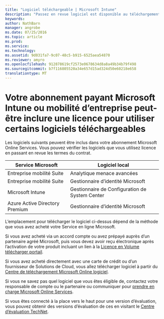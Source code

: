 ```yaml
---
title: "Logiciel téléchargeable | Microsoft Intune"
description: "Passez en revue logiciel est disponible au téléchargement qui peut-être être disponible avec votre abonnement Intune ou em."
keywords: 
author: NathBarn
manager: angrobe
ms.date: 07/25/2016
ms.topic: article
ms.prod: 
ms.service: 
ms.technology: 
ms.assetid: 9d031fa7-9c07-48c5-b915-6525aea54870
ms.reviewer: amyro
ms.openlocfilehash: 912878619cf2573e0678634d8a8a49b34b79f498
ms.sourcegitcommit: b7f116805520a34e657d15ad324d50e60218e658
translationtype: MT
---
```

# Votre abonnement payant Microsoft Intune ou mobilité d’entreprise peut-être inclure une licence pour utiliser certains logiciels téléchargeables

Les logiciels suivants peuvent être inclus dans votre abonnement Microsoft Online Services.  Vous pouvez vérifier les logiciels que vous utilisez licence en passant en revue les termes du contrat.

| **Service Microsoft**    | **Logiciel local**           |
| ------------- |-------------|
|Entreprise mobilité Suite |    Analytique menace avancées |
|Entreprise mobilité Suite |    Gestionnaire d’identité Microsoft |
|Microsoft Intune | Gestionnaire de Configuration de System Center |
|Azure Active Directory Premium |   Gestionnaire d’identité Microsoft |

L’emplacement pour télécharger le logiciel ci-dessus dépend de la méthode que vous avez acheté votre Service en ligne Microsoft.

Si vous avez acheté via un accord compte ou avez prépayé auprès d’un partenaire agréé Microsoft, puis vous devez avoir reçu électronique après l’activation de votre produit incluant un lien à la [Licence en Volume télécharger portail](https://www.microsoft.com/Licensing/servicecenter/default.aspx).

Si vous avez acheté directement avec une carte de crédit ou d’un fournisseur de Solutions de Cloud, vous allez télécharger logiciel à partir du [Centre de téléchargement Microsoft Online logiciel](https://www.microsoft.com/online/downloads/HomeRealmDiscovery.aspx).

Si vous ne savez pas quel logiciel que vous êtes éligible de, contactez votre responsable de compte ou le partenaire ou communiquer pour [prendre en charge Microsoft Online Services](https://technet.microsoft.com/en-us/dn932057.aspx).

Si vous êtes connecté à la place vers le haut pour une version d’évaluation, vous pouvez obtenir des versions d’évaluation de ces en visitant le [Centre d’évaluation TechNet](https://www.microsoft.com/evalcenter/try).
